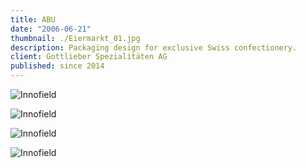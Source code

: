 ```yaml
---
title: ABU
date: "2006-06-21"
thumbnail: ./Eiermarkt_01.jpg
description: Packaging design for exclusive Swiss confectionery.
client: Gottlieber Spezialitäten AG
published: since 2014
---
```


![Innofield](./Innofield_01.jpg)

![Innofield](./Innofield_02.jpg)

![Innofield](./Innofield_03.jpg)

![Innofield](./Innofield_03.jpg)
